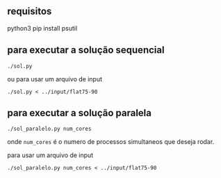 ## requisitos

python3
pip install psutil

## para executar a solução sequencial

```
./sol.py
```
ou para usar um arquivo de input

```
./sol.py < ../input/flat75-90
```

## para executar a solução paralela

```
./sol_paralelo.py num_cores
```

onde `num_cores` é o numero de processos simultaneos que deseja rodar.

para usar um arquivo de input
```
./sol_paralelo.py num_cores < ../input/flat75-90
```